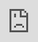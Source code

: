<!DOCTYPE html>
<html>
<meta name='viewport' content='width=device-width, user-scalable=no' charset='UTF-8, height:100vh'>
<body>
<div>
  <iframe src="https://script.google.com/a/m2.formulatrix.com/macros/s/AKfycbwyLLj_spoE3Zh836zSvymtkwzXavjc6CFNBiBDfsSo4y5XoHFz/exec" 
  style="position:absolute; top:0; left:0; width:100%; height:100vh; border:none"></iframe>
</div>

</body>
</html>


